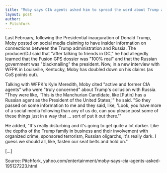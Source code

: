 ```yaml
---
title: "Moby says CIA agents asked him to spread the word about Trump and Russia"
layout: post
author:
- Pitchfork
---
```


Last February, following the Presidential inauguration of Donald Trump, Moby posted on social media claiming to have insider information on connections between the Trump administration and Russia. The producer/DJ said that "after talking to friends in DC," he had allegedly learned that the Fusion GPS dossier was "100% real" and that the Russian government was "blackmailing" the president. Now, in a new interview with WFPK in Louisville, Kentucky, Moby has doubled down on his claims (as CoS points out).

Talking with WFPK's Kyle Meredith, Moby cited "active and former CIA agents" who were "truly concerned" about Trump's collusion with Russia. "They were like, 'This is the Manchurian Candidate, like [Putin] has a Russian agent as the President of the United States,'" he said. "So they passed on some information to me and they said, like, 'Look, you have more of a social media following than any of us do, can you please post some of these things just in a way that … sort of put it out there.'"

He added, "It's really disturbing and it's going to get quite a lot darker. Like the depths of the Trump family in business and their involvement with organized crime, sponsored terrorism, Russian oligarchs, it's really dark. I guess we should all, like, fasten our seat belts and hold on."

[…]

Source: Pitchfork, yahoo.com/entertainment/moby-says-cia-agents-asked-195127223.html

